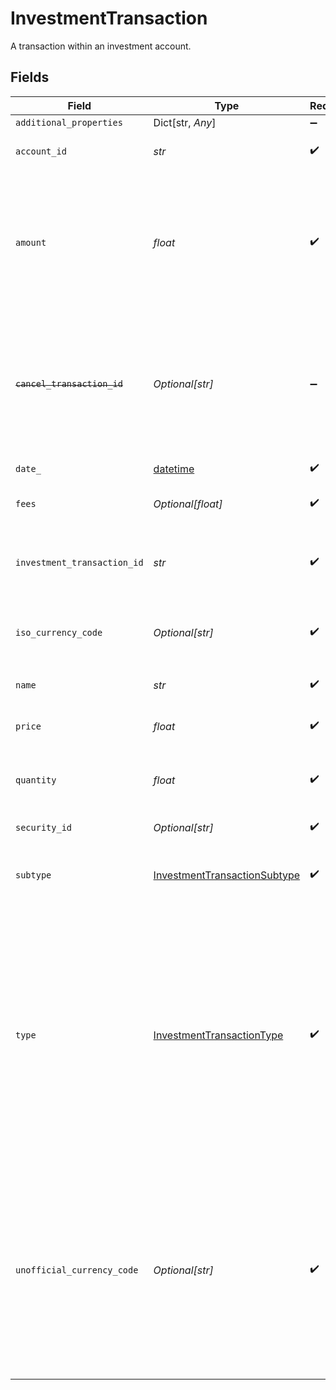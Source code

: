 # InvestmentTransaction

A transaction within an investment account.


## Fields

| Field                                                                                                                                                                                                                                                                                                                                                                                                                                                                                                                                    | Type                                                                                                                                                                                                                                                                                                                                                                                                                                                                                                                                     | Required                                                                                                                                                                                                                                                                                                                                                                                                                                                                                                                                 | Description                                                                                                                                                                                                                                                                                                                                                                                                                                                                                                                              |
| ---------------------------------------------------------------------------------------------------------------------------------------------------------------------------------------------------------------------------------------------------------------------------------------------------------------------------------------------------------------------------------------------------------------------------------------------------------------------------------------------------------------------------------------- | ---------------------------------------------------------------------------------------------------------------------------------------------------------------------------------------------------------------------------------------------------------------------------------------------------------------------------------------------------------------------------------------------------------------------------------------------------------------------------------------------------------------------------------------- | ---------------------------------------------------------------------------------------------------------------------------------------------------------------------------------------------------------------------------------------------------------------------------------------------------------------------------------------------------------------------------------------------------------------------------------------------------------------------------------------------------------------------------------------- | ---------------------------------------------------------------------------------------------------------------------------------------------------------------------------------------------------------------------------------------------------------------------------------------------------------------------------------------------------------------------------------------------------------------------------------------------------------------------------------------------------------------------------------------- |
| `additional_properties`                                                                                                                                                                                                                                                                                                                                                                                                                                                                                                                  | Dict[str, *Any*]                                                                                                                                                                                                                                                                                                                                                                                                                                                                                                                         | :heavy_minus_sign:                                                                                                                                                                                                                                                                                                                                                                                                                                                                                                                       | N/A                                                                                                                                                                                                                                                                                                                                                                                                                                                                                                                                      |
| `account_id`                                                                                                                                                                                                                                                                                                                                                                                                                                                                                                                             | *str*                                                                                                                                                                                                                                                                                                                                                                                                                                                                                                                                    | :heavy_check_mark:                                                                                                                                                                                                                                                                                                                                                                                                                                                                                                                       | The `account_id` of the account against which this transaction posted.                                                                                                                                                                                                                                                                                                                                                                                                                                                                   |
| `amount`                                                                                                                                                                                                                                                                                                                                                                                                                                                                                                                                 | *float*                                                                                                                                                                                                                                                                                                                                                                                                                                                                                                                                  | :heavy_check_mark:                                                                                                                                                                                                                                                                                                                                                                                                                                                                                                                       | The complete value of the transaction. Positive values when cash is debited, e.g. purchases of stock; negative values when cash is credited, e.g. sales of stock. Treatment remains the same for cash-only movements unassociated with securities.                                                                                                                                                                                                                                                                                       |
| ~~`cancel_transaction_id`~~                                                                                                                                                                                                                                                                                                                                                                                                                                                                                                              | *Optional[str]*                                                                                                                                                                                                                                                                                                                                                                                                                                                                                                                          | :heavy_minus_sign:                                                                                                                                                                                                                                                                                                                                                                                                                                                                                                                       | : warning: ** DEPRECATED **: This will be removed in a future release, please migrate away from it as soon as possible.<br/><br/>A legacy field formerly used internally by Plaid to identify certain canceled transactions.                                                                                                                                                                                                                                                                                                             |
| `date_`                                                                                                                                                                                                                                                                                                                                                                                                                                                                                                                                  | [datetime](https://docs.python.org/3/library/datetime.html#datetime-objects)                                                                                                                                                                                                                                                                                                                                                                                                                                                             | :heavy_check_mark:                                                                                                                                                                                                                                                                                                                                                                                                                                                                                                                       | The [ISO 8601](https://wikipedia.org/wiki/ISO_8601) posting date for the transaction.                                                                                                                                                                                                                                                                                                                                                                                                                                                    |
| `fees`                                                                                                                                                                                                                                                                                                                                                                                                                                                                                                                                   | *Optional[float]*                                                                                                                                                                                                                                                                                                                                                                                                                                                                                                                        | :heavy_check_mark:                                                                                                                                                                                                                                                                                                                                                                                                                                                                                                                       | The combined value of all fees applied to this transaction                                                                                                                                                                                                                                                                                                                                                                                                                                                                               |
| `investment_transaction_id`                                                                                                                                                                                                                                                                                                                                                                                                                                                                                                              | *str*                                                                                                                                                                                                                                                                                                                                                                                                                                                                                                                                    | :heavy_check_mark:                                                                                                                                                                                                                                                                                                                                                                                                                                                                                                                       | The ID of the Investment transaction, unique across all Plaid transactions. Like all Plaid identifiers, the `investment_transaction_id` is case sensitive.                                                                                                                                                                                                                                                                                                                                                                               |
| `iso_currency_code`                                                                                                                                                                                                                                                                                                                                                                                                                                                                                                                      | *Optional[str]*                                                                                                                                                                                                                                                                                                                                                                                                                                                                                                                          | :heavy_check_mark:                                                                                                                                                                                                                                                                                                                                                                                                                                                                                                                       | The ISO-4217 currency code of the transaction. Always `null` if `unofficial_currency_code` is non-`null`.                                                                                                                                                                                                                                                                                                                                                                                                                                |
| `name`                                                                                                                                                                                                                                                                                                                                                                                                                                                                                                                                   | *str*                                                                                                                                                                                                                                                                                                                                                                                                                                                                                                                                    | :heavy_check_mark:                                                                                                                                                                                                                                                                                                                                                                                                                                                                                                                       | The institution’s description of the transaction.                                                                                                                                                                                                                                                                                                                                                                                                                                                                                        |
| `price`                                                                                                                                                                                                                                                                                                                                                                                                                                                                                                                                  | *float*                                                                                                                                                                                                                                                                                                                                                                                                                                                                                                                                  | :heavy_check_mark:                                                                                                                                                                                                                                                                                                                                                                                                                                                                                                                       | The price of the security at which this transaction occurred.                                                                                                                                                                                                                                                                                                                                                                                                                                                                            |
| `quantity`                                                                                                                                                                                                                                                                                                                                                                                                                                                                                                                               | *float*                                                                                                                                                                                                                                                                                                                                                                                                                                                                                                                                  | :heavy_check_mark:                                                                                                                                                                                                                                                                                                                                                                                                                                                                                                                       | The number of units of the security involved in this transaction. Positive for buy transactions; negative for sell transactions.                                                                                                                                                                                                                                                                                                                                                                                                         |
| `security_id`                                                                                                                                                                                                                                                                                                                                                                                                                                                                                                                            | *Optional[str]*                                                                                                                                                                                                                                                                                                                                                                                                                                                                                                                          | :heavy_check_mark:                                                                                                                                                                                                                                                                                                                                                                                                                                                                                                                       | The `security_id` to which this transaction is related.                                                                                                                                                                                                                                                                                                                                                                                                                                                                                  |
| `subtype`                                                                                                                                                                                                                                                                                                                                                                                                                                                                                                                                | [InvestmentTransactionSubtype](../../models/shared/investmenttransactionsubtype.md)                                                                                                                                                                                                                                                                                                                                                                                                                                                      | :heavy_check_mark:                                                                                                                                                                                                                                                                                                                                                                                                                                                                                                                       | For descriptions of possible transaction types and subtypes, see the [Investment transaction types schema](https://plaid.com/docs/api/accounts/#investment-transaction-types-schema).                                                                                                                                                                                                                                                                                                                                                    |
| `type`                                                                                                                                                                                                                                                                                                                                                                                                                                                                                                                                   | [InvestmentTransactionType](../../models/shared/investmenttransactiontype.md)                                                                                                                                                                                                                                                                                                                                                                                                                                                            | :heavy_check_mark:                                                                                                                                                                                                                                                                                                                                                                                                                                                                                                                       | Value is one of the following:<br/>`buy`: Buying an investment<br/>`sell`: Selling an investment<br/>`cancel`: A cancellation of a pending transaction<br/>`cash`: Activity that modifies a cash position<br/>`fee`: A fee on the account<br/>`transfer`: Activity which modifies a position, but not through buy/sell activity e.g. options exercise, portfolio transfer<br/><br/>For descriptions of possible transaction types and subtypes, see the [Investment transaction types schema](https://plaid.com/docs/api/accounts/#investment-transaction-types-schema). |
| `unofficial_currency_code`                                                                                                                                                                                                                                                                                                                                                                                                                                                                                                               | *Optional[str]*                                                                                                                                                                                                                                                                                                                                                                                                                                                                                                                          | :heavy_check_mark:                                                                                                                                                                                                                                                                                                                                                                                                                                                                                                                       | The unofficial currency code associated with the holding. Always `null` if `iso_currency_code` is non-`null`. Unofficial currency codes are used for currencies that do not have official ISO currency codes, such as cryptocurrencies and the currencies of certain countries.<br/><br/>See the [currency code schema](https://plaid.com/docs/api/accounts#currency-code-schema) for a full listing of supported `iso_currency_code`s.                                                                                                  |
